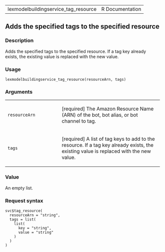 <table style="width: 100%;">
<tbody>
<tr class="odd">
<td>lexmodelbuildingservice_tag_resource</td>
<td style="text-align: right;">R Documentation</td>
</tr>
</tbody>
</table>

## Adds the specified tags to the specified resource

### Description

Adds the specified tags to the specified resource. If a tag key already
exists, the existing value is replaced with the new value.

### Usage

    lexmodelbuildingservice_tag_resource(resourceArn, tags)

### Arguments

<table>
<colgroup>
<col style="width: 35%" />
<col style="width: 65%" />
</colgroup>
<tbody>
<tr class="odd">
<td><code
id="lexmodelbuildingservice_tag_resource_:_resourceArn">resourceArn</code></td>
<td><p>[required] The Amazon Resource Name (ARN) of the bot, bot alias,
or bot channel to tag.</p></td>
</tr>
<tr class="even">
<td><code
id="lexmodelbuildingservice_tag_resource_:_tags">tags</code></td>
<td><p>[required] A list of tag keys to add to the resource. If a tag
key already exists, the existing value is replaced with the new
value.</p></td>
</tr>
</tbody>
</table>

### Value

An empty list.

### Request syntax

    svc$tag_resource(
      resourceArn = "string",
      tags = list(
        list(
          key = "string",
          value = "string"
        )
      )
    )
